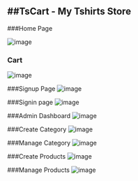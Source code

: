 ##TsCart - My Tshirts Store
---

###Home Page

![image](https://user-images.githubusercontent.com/69232753/126854608-d2bb78ef-eebf-4626-9baa-a9ab34a11169.png)


### Cart
![image](https://user-images.githubusercontent.com/69232753/126854592-1ee3c92c-5d13-4696-9dda-56c1ba46706e.png)


###Signup Page
![image](https://user-images.githubusercontent.com/69232753/126854665-e6d26c6e-1b67-4e5c-84f0-dd6f6da436cc.png)


###Signin page
![image](https://user-images.githubusercontent.com/69232753/126854689-d1ae56c7-cdbf-49f0-90ba-eb1d6146a6e7.png)


###Admin Dashboard
![image](https://user-images.githubusercontent.com/69232753/126854871-3660a577-1378-45cc-9f4d-2a6b1cbe8a82.png)


###Create Category
![image](https://user-images.githubusercontent.com/69232753/126854899-3788c2a3-fd94-4f09-b660-e86287510870.png)


###Manage Category
![image](https://user-images.githubusercontent.com/69232753/126854917-f76d3dfe-0b77-4f3a-a72c-dec7cf33b826.png)


###Create Products
![image](https://user-images.githubusercontent.com/69232753/126854968-d30e64c5-df9b-4a95-a412-1cc1274a55f8.png)


###Manage Products
![image](https://user-images.githubusercontent.com/69232753/126854990-3022b281-fbec-489c-afab-be954acb5203.png)


